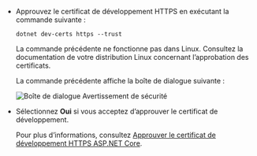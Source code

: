 * Approuvez le certificat de développement HTTPS en exécutant la commande suivante :

  ```dotnetcli
  dotnet dev-certs https --trust
  ```
  
  La commande précédente ne fonctionne pas dans Linux. Consultez la documentation de votre distribution Linux concernant l’approbation des certificats.

  La commande précédente affiche la boîte de dialogue suivante :

  ![Boîte de dialogue Avertissement de sécurité](~/getting-started/_static/cert.png)

* Sélectionnez **Oui** si vous acceptez d’approuver le certificat de développement.

  Pour plus d’informations, consultez [Approuver le certificat de développement HTTPS ASP.NET Core](xref:security/enforcing-ssl#trust-the-aspnet-core-https-development-certificate-on-windows-and-macos).
  
